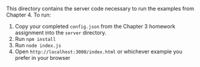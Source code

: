 This directory contains the server code necessary to run the examples from
Chapter 4. To run:

1. Copy your completed `config.json` from the Chapter 3 homework assignment into the `server` directory.
2. Run `npm install`
3. Run `node index.js`
4. Open `http://localhost:3000/index.html` or whichever example you prefer in your browser
